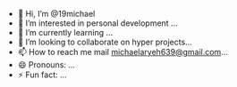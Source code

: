 - 👋 Hi, I’m @19michael
- 👀 I’m interested in personal development ...
- 🌱 I’m currently learning ...
- 💞️ I’m looking to collaborate on hyper projects...
- 📫 How to reach me mail michaelaryeh639@gmail.com...
- 😄 Pronouns: ...
- ⚡ Fun fact: ...

<!---
19michael/19michael is a ✨ special ✨ repository because its `README.md` (this file) appears on your GitHub profile.
You can click the Preview link to take a look at your changes.
--->
